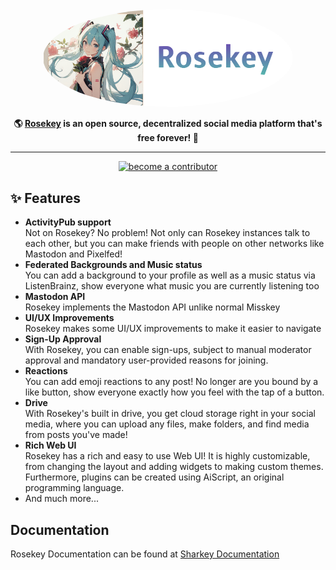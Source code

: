 <div align="center">
<a href="https://joinsharkey.org/">
	<img src="./packages/frontend/assets/rosekey.png" alt="Misskey logo" style="border-radius:50%" width="400"/>
</a>

**🌎 **[Rosekey](about:blank)** is an open source, decentralized social media platform that's free forever! 🚀**

---
<a href="./CONTRIBUTING.md">
		<img src="https://custom-icon-badges.herokuapp.com/badge/become_a-contributor-A371F7?logoColor=A371F7&style=for-the-badge&logo=git-merge&labelColor=363B40" alt="become a contributor"/></a>
</div>

<div>

## ✨ Features
- **ActivityPub support**\
Not on Rosekey? No problem! Not only can Rosekey instances talk to each other, but you can make friends with people on other networks like Mastodon and Pixelfed!
- **Federated Backgrounds and Music status**\
You can add a background to your profile as well as a music status via ListenBrainz, show everyone what music you are currently listening too
- **Mastodon API**\
Rosekey implements the Mastodon API unlike normal Misskey
- **UI/UX Improvements**\
Rosekey makes some UI/UX improvements to make it easier to navigate
- **Sign-Up Approval**\
With Rosekey, you can enable sign-ups, subject to manual moderator approval and mandatory user-provided reasons for joining.
- **Reactions**\
You can add emoji reactions to any post! No longer are you bound by a like button, show everyone exactly how you feel with the tap of a button.
- **Drive**\
With Rosekey's built in drive, you get cloud storage right in your social media, where you can upload any files, make folders, and find media from posts you've made!
- **Rich Web UI**\
	Rosekey has a rich and easy to use Web UI!
	It is highly customizable, from changing the layout and adding widgets to making custom themes.
	Furthermore, plugins can be created using AiScript, an original programming language.
- And much more...

</div>

<div style="clear: both;"></div>

## Documentation

Rosekey Documentation can be found at [Sharkey Documentation](https://docs.joinsharkey.org/docs/install/fresh/)
